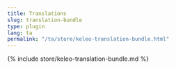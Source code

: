 ```yaml
---
title: Translations
slug: translation-bundle
type: plugin
lang: ta
permalink: "/ta/store/keleo-translation-bundle.html"
---
```


{% include store/keleo-translation-bundle.md %}
